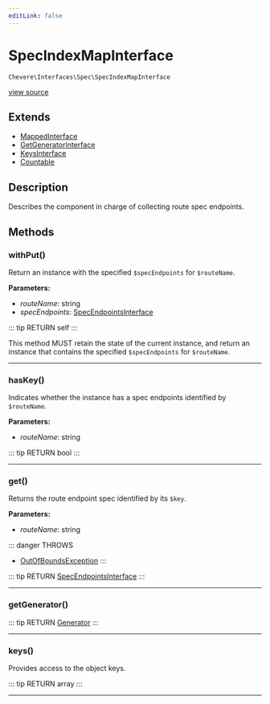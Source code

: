 ```yaml
---
editLink: false
---
```


# SpecIndexMapInterface

`Chevere\Interfaces\Spec\SpecIndexMapInterface`

[view source](https://github.com/chevere/chevere/blob/master/src/Chevere/Interfaces/Spec/SpecIndexMapInterface.php)

## Extends

- [MappedInterface](../DataStructure/MappedInterface.md)
- [GetGeneratorInterface](../DataStructure/GetGeneratorInterface.md)
- [KeysInterface](../DataStructure/KeysInterface.md)
- [Countable](https://www.php.net/manual/class.countable)

## Description

Describes the component in charge of collecting route spec endpoints.

## Methods

### withPut()

Return an instance with the specified `$specEndpoints` for `$routeName`.

**Parameters:**

- *routeName*: string
- *specEndpoints*: [SpecEndpointsInterface](./SpecEndpointsInterface.md)

::: tip RETURN
self
:::

This method MUST retain the state of the current instance, and return
an instance that contains the specified `$specEndpoints` for `$routeName`.

---

### hasKey()

Indicates whether the instance has a spec endpoints identified by `$routeName`.

**Parameters:**

- *routeName*: string

::: tip RETURN
bool
:::

---

### get()

Returns the route endpoint spec identified by its `$key`.

**Parameters:**

- *routeName*: string

::: danger THROWS
- [OutOfBoundsException](../../Exceptions/Core/OutOfBoundsException.md) 
:::

::: tip RETURN
[SpecEndpointsInterface](./SpecEndpointsInterface.md)
:::

---

### getGenerator()

::: tip RETURN
[Generator](https://www.php.net/manual/class.generator)
:::

---

### keys()

Provides access to the object keys.

::: tip RETURN
array
:::

---
